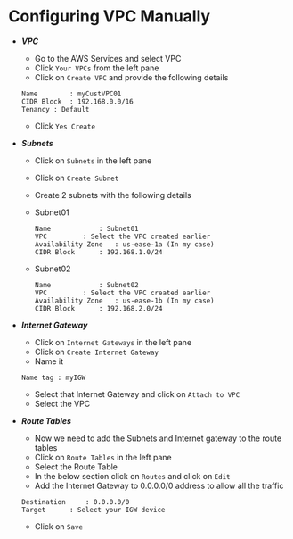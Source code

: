 # Configuring VPC Manually

- ***VPC***
	- Go to the AWS Services and select VPC
	- Click `Your VPCs` from the left pane
	- Click on `Create VPC` and provide the following details

	```
	Name 		: myCustVPC01
	CIDR Block 	: 192.168.0.0/16
	Tenancy	: Default
	```
	
	- Click `Yes Create`

- ***Subnets***
	- Click on `Subnets` in the left pane
	- Click on `Create Subnet`
	- Create 2 subnets with the following details
	- Subnet01
		
		```
		Name			: Subnet01
		VPC			: Select the VPC created earlier
		Availability Zone	: us-ease-1a (In my case)
		CIDR Block		: 192.168.1.0/24
		```

	- Subnet02
		
		```
		Name			: Subnet02
		VPC			: Select the VPC created earlier
		Availability Zone	: us-ease-1b (In my case)
		CIDR Block		: 192.168.2.0/24
		```

- ***Internet Gateway***
	- Click on `Internet Gateways` in the left pane
	- Click on `Create Internet Gateway`
	- Name it

	```
	Name tag : myIGW
	```
	
	- Select that Internet Gateway and click on `Attach to VPC`
	- Select the VPC
	
- ***Route Tables***
	- Now we need to add the Subnets and Internet gateway to the route tables
	- Click on `Route Tables` in the left pane
	- Select the Route Table
	- In the below section click on `Routes` and click on `Edit`
	- Add the Internet Gateway to 0.0.0.0/0 address to allow all the traffic

	```
	Destination 	: 0.0.0.0/0
	Target		: Select your IGW device
	```

	- Click on `Save`
